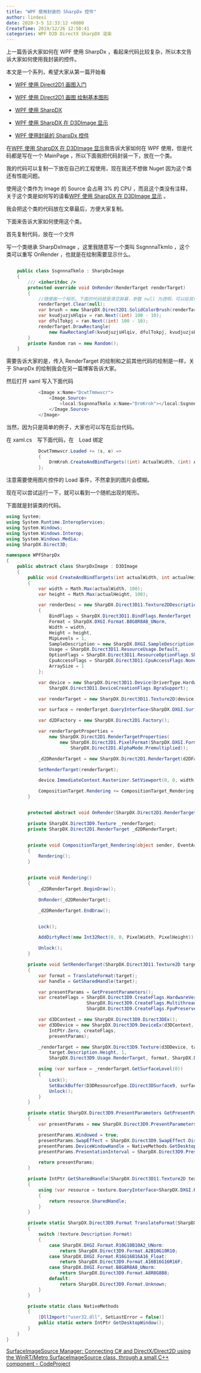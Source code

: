 ```yaml
---
title: "WPF 使用封装的 SharpDx 控件"
author: lindexi
date: 2020-3-5 12:33:12 +0800
CreateTime: 2019/12/26 12:50:41
categories: WPF D2D DirectX SharpDX 渲染
---
```


上一篇告诉大家如何在 WPF 使用 SharpDx ，看起来代码比较复杂，所以本文告诉大家如何使用我封装的控件。

<!--more-->


<!-- CreateTime:2019/12/26 12:50:41 -->

<!-- csdn -->
<div id="toc"></div>
<!-- 标签：WPF,D2D,DirectX,SharpDX,渲染 -->

本文是一个系列，希望大家从第一篇开始看

 - [WPF 使用 Direct2D1 画图入门](https://lindexi.oschina.io/lindexi/post/WPF-%E4%BD%BF%E7%94%A8-Direct2D1-%E7%94%BB%E5%9B%BE%E5%85%A5%E9%97%A8.html )

 - [WPF 使用 Direct2D1 画图 绘制基本图形](https://lindexi.oschina.io/lindexi/post/WPF-%E4%BD%BF%E7%94%A8-Direct2D1-%E7%94%BB%E5%9B%BE-%E7%BB%98%E5%88%B6%E5%9F%BA%E6%9C%AC%E5%9B%BE%E5%BD%A2.html )

 - [WPF 使用 SharpDX](https://lindexi.oschina.io/lindexi/post/WPF-%E4%BD%BF%E7%94%A8-SharpDX.html )

 - [WPF 使用 SharpDX 在 D3DImage 显示](https://lindexi.gitee.io/lindexi/post/WPF-%E4%BD%BF%E7%94%A8-SharpDX-%E5%9C%A8-D3DImage-%E6%98%BE%E7%A4%BA.html ) 

 - [WPF 使用封装的 SharpDx 控件](https://lindexi.oschina.io/lindexi/post/WPF-%E4%BD%BF%E7%94%A8%E5%B0%81%E8%A3%85%E7%9A%84-SharpDx-%E6%8E%A7%E4%BB%B6.html )

在[WPF 使用 SharpDX 在 D3DImage 显示](https://lindexi.oschina.io/lindexi/post/WPF-%E4%BD%BF%E7%94%A8-SharpDX-%E5%9C%A8-D3DImage-%E6%98%BE%E7%A4%BA.html#%E7%94%BB%E5%87%BA%E6%9D%A5 )我告诉大家如何在 WPF 使用，但是代码都是写在一个 MainPage ，所以下面我把代码封装一下，放在一个类。

我的代码可以复制一下放在自己的工程使用，现在我还不想做 Nuget 因为这个类还有性能问题。

使用这个类作为 Image 的 Source 会占用 3% 的 CPU ，而且这个类没有注释，关于这个类是如何写的请看[WPF 使用 SharpDX 在 D3DImage 显示](https://lindexi.gitee.io/lindexi/post/WPF-%E4%BD%BF%E7%94%A8-SharpDX-%E5%9C%A8-D3DImage-%E6%98%BE%E7%A4%BA.html ) 。

我会把这个类的代码放在文章最后，方便大家复制。

下面来告诉大家如何使用这个类。

首先复制代码，放在一个文件

写一个类继承 SharpDxImage ，这里我随意写一个类叫 SsgnnnaTkmlo ，这个类可以重写 OnRender ，也就是在绘制需要显示什么。

```csharp

    public class SsgnnnaTkmlo : SharpDxImage
    {
        /// <inheritdoc />
        protected override void OnRender(RenderTarget renderTarget)
        {
        	//随便画一个矩形。下面的代码就是清空屏幕，参数 null 为透明，可以给其他的颜色。如何绘制请看文章。
            renderTarget.Clear(null);
            var brush = new SharpDX.Direct2D1.SolidColorBrush(renderTarget, new RawColor4(1, 0, 0, 1));
            var kvudjuzjsHlqiv = ran.Next((int) 100 - 10);
            var dfulTokpj = ran.Next((int) 100 - 10);
            renderTarget.DrawRectangle(
                new RawRectangleF(kvudjuzjsHlqiv, dfulTokpj, kvudjuzjsHlqiv + 10, dfulTokpj + 10), brush, 1);
        }
        private Random ran = new Random();
    }
```

需要告诉大家的是，传入 RenderTarget 的绘制和之前其他代码的绘制是一样，关于 SharpDx 的绘制我会在另一篇博客告诉大家。

然后打开 xaml 写入下面代码

```csharp
            <Image x:Name="DcwtTmmwvcr">
                <Image.Source>
                    <local:SsgnnnaTkmlo x:Name="DrmKroh"></local:SsgnnnaTkmlo>
                </Image.Source>
            </Image>
```

当然，因为只是简单的例子，大家也可以写在后台代码。

在 xaml.cs　写下面代码，在　Load 绑定

```csharp
            DcwtTmmwvcr.Loaded += (s, e) =>
            {
                DrmKroh.CreateAndBindTargets((int) ActualWidth, (int) ActualHeight);
            };
```

注意需要使用图片控件的 Load 事件，不然拿到的图片会模糊。

现在可以尝试运行一下，就可以看到一个随机出现的矩形。

下面就是封装类的代码。

```csharp
using System;
using System.Runtime.InteropServices;
using System.Windows;
using System.Windows.Interop;
using System.Windows.Media;
using SharpDX.Direct3D;

namespace WPFSharpDx
{
    public abstract class SharpDxImage : D3DImage
    {
        public void CreateAndBindTargets(int actualWidth, int actualHeight)
        {
            var width = Math.Max(actualWidth, 100);
            var height = Math.Max(actualHeight, 100);

            var renderDesc = new SharpDX.Direct3D11.Texture2DDescription
            {
                BindFlags = SharpDX.Direct3D11.BindFlags.RenderTarget | SharpDX.Direct3D11.BindFlags.ShaderResource,
                Format = SharpDX.DXGI.Format.B8G8R8A8_UNorm,
                Width = width,
                Height = height,
                MipLevels = 1,
                SampleDescription = new SharpDX.DXGI.SampleDescription(1, 0),
                Usage = SharpDX.Direct3D11.ResourceUsage.Default,
                OptionFlags = SharpDX.Direct3D11.ResourceOptionFlags.Shared,
                CpuAccessFlags = SharpDX.Direct3D11.CpuAccessFlags.None,
                ArraySize = 1
            };

            var device = new SharpDX.Direct3D11.Device(DriverType.Hardware,
                SharpDX.Direct3D11.DeviceCreationFlags.BgraSupport);

            var renderTarget = new SharpDX.Direct3D11.Texture2D(device, renderDesc);

            var surface = renderTarget.QueryInterface<SharpDX.DXGI.Surface>();

            var d2DFactory = new SharpDX.Direct2D1.Factory();

            var renderTargetProperties =
                new SharpDX.Direct2D1.RenderTargetProperties(
                    new SharpDX.Direct2D1.PixelFormat(SharpDX.DXGI.Format.Unknown,
                        SharpDX.Direct2D1.AlphaMode.Premultiplied));

            _d2DRenderTarget = new SharpDX.Direct2D1.RenderTarget(d2DFactory, surface, renderTargetProperties);

            SetRenderTarget(renderTarget);

            device.ImmediateContext.Rasterizer.SetViewport(0, 0, width, height);

            CompositionTarget.Rendering += CompositionTarget_Rendering;
        }


        protected abstract void OnRender(SharpDX.Direct2D1.RenderTarget renderTarget);

        private SharpDX.Direct3D9.Texture _renderTarget;
        private SharpDX.Direct2D1.RenderTarget _d2DRenderTarget;


        private void CompositionTarget_Rendering(object sender, EventArgs e)
        {
            Rendering();
        }


        private void Rendering()
        {
            _d2DRenderTarget.BeginDraw();

            OnRender(_d2DRenderTarget);

            _d2DRenderTarget.EndDraw();


            Lock();

            AddDirtyRect(new Int32Rect(0, 0, PixelWidth, PixelHeight));

            Unlock();
        }

        private void SetRenderTarget(SharpDX.Direct3D11.Texture2D target)
        {
            var format = TranslateFormat(target);
            var handle = GetSharedHandle(target);

            var presentParams = GetPresentParameters();
            var createFlags = SharpDX.Direct3D9.CreateFlags.HardwareVertexProcessing |
                              SharpDX.Direct3D9.CreateFlags.Multithreaded |
                              SharpDX.Direct3D9.CreateFlags.FpuPreserve;

            var d3DContext = new SharpDX.Direct3D9.Direct3DEx();
            var d3DDevice = new SharpDX.Direct3D9.DeviceEx(d3DContext, 0, SharpDX.Direct3D9.DeviceType.Hardware,
                IntPtr.Zero, createFlags,
                presentParams);

            _renderTarget = new SharpDX.Direct3D9.Texture(d3DDevice, target.Description.Width,
                target.Description.Height, 1,
                SharpDX.Direct3D9.Usage.RenderTarget, format, SharpDX.Direct3D9.Pool.Default, ref handle);

            using (var surface = _renderTarget.GetSurfaceLevel(0))
            {
                Lock();
                SetBackBuffer(D3DResourceType.IDirect3DSurface9, surface.NativePointer);
                Unlock();
            }
        }

        private static SharpDX.Direct3D9.PresentParameters GetPresentParameters()
        {
            var presentParams = new SharpDX.Direct3D9.PresentParameters();

            presentParams.Windowed = true;
            presentParams.SwapEffect = SharpDX.Direct3D9.SwapEffect.Discard;
            presentParams.DeviceWindowHandle = NativeMethods.GetDesktopWindow();
            presentParams.PresentationInterval = SharpDX.Direct3D9.PresentInterval.Default;

            return presentParams;
        }

        private IntPtr GetSharedHandle(SharpDX.Direct3D11.Texture2D texture)
        {
            using (var resource = texture.QueryInterface<SharpDX.DXGI.Resource>())
            {
                return resource.SharedHandle;
            }
        }

        private static SharpDX.Direct3D9.Format TranslateFormat(SharpDX.Direct3D11.Texture2D texture)
        {
            switch (texture.Description.Format)
            {
                case SharpDX.DXGI.Format.R10G10B10A2_UNorm:
                    return SharpDX.Direct3D9.Format.A2B10G10R10;
                case SharpDX.DXGI.Format.R16G16B16A16_Float:
                    return SharpDX.Direct3D9.Format.A16B16G16R16F;
                case SharpDX.DXGI.Format.B8G8R8A8_UNorm:
                    return SharpDX.Direct3D9.Format.A8R8G8B8;
                default:
                    return SharpDX.Direct3D9.Format.Unknown;
            }
        }

        private static class NativeMethods
        {
            [DllImport("user32.dll", SetLastError = false)]
            public static extern IntPtr GetDesktopWindow();
        }
    }
}
```

<script src='https://gitee.com/lindexi/codes/lfusrm0aebdqtyx5ckv3i100/widget_preview?title=SharpDxImage.cs'></script>

[SurfaceImageSource Manager: Connecting C# and DirectX/Direct2D using the WinRT/Metro SurfaceImageSource class, through a small C++ component - CodeProject](https://www.codeproject.com/Articles/351939/SurfaceImageSource-Manager-Connecting-Csharp-and-D )

